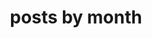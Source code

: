 ---
title: "posts by month"
permalink: /month-archive/
layout: posts
author_profile: true
pagination: 
  enabled: true
---